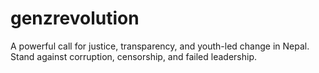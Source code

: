 # genzrevolution
A powerful call for justice, transparency, and youth-led change in Nepal. Stand against corruption, censorship, and failed leadership.
